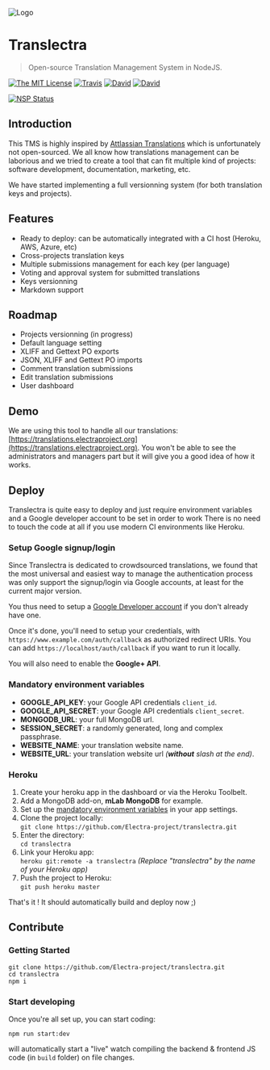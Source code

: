 ![Logo](https://i.imgur.com/nZ7wHOu.png)

# Translectra

> Open-source Translation Management System in NodeJS.

[![The MIT License](https://img.shields.io/badge/license-MIT-orange.svg?style=flat-square)](http://opensource.org/licenses/MIT)
[![Travis](https://img.shields.io/travis/Electra-project/translectra.svg?style=flat-square)](https://travis-ci.org/Electra-project/translectra)
[![David](https://img.shields.io/david/Electra-project/translectra.svg?style=flat-square)](https://david-dm.org/Electra-project/translectra)
[![David](https://img.shields.io/david/dev/Electra-project/translectra.svg?style=flat-square)](https://david-dm.org/Electra-project/translectra)

[![NSP Status](https://nodesecurity.io/orgs/ivan-gabriele/projects/9a5931e7-b38c-4e64-9a6f-c832982ab133/badge)](https://nodesecurity.io/orgs/ivan-gabriele/projects/9a5931e7-b38c-4e64-9a6f-c832982ab133)

## Introduction

This TMS is highly inspired by [Attlassian Translations](https://translations.atlassian.com/) which is unfortunately not open-sourced. We all know how translations management can be laborious and we tried to create a tool that can fit multiple kind of projects: software development, documentation, marketing, etc.

We have started implementing a full versionning system (for both translation keys and projects).

## Features

- Ready to deploy: can be automatically integrated with a CI host (Heroku, AWS, Azure, etc)
- Cross-projects translation keys
- Multiple submissions management for each key (per language)
- Voting and approval system for submitted translations
- Keys versionning
- Markdown support

## Roadmap

- Projects versionning (in progress)
- Default language setting
- XLIFF and Gettext PO exports
- JSON, XLIFF and Gettext PO imports
- Comment translation submissions
- Edit translation submissions
- User dashboard

## Demo

We are using this tool to handle all our translations: [https://translations.electraproject.org](https://translations.electraproject.org). You won't be able to see the administrators and managers part but it will give you a good idea of how it works.

## Deploy

Translectra is quite easy to deploy and just require environment variables and a Google developer account to be set in order to work There is no need to touch the code at all if you use modern CI environments like Heroku.

### Setup Google signup/login

Since Translectra is dedicated to crowdsourced translations, we found that the most universal and easiest way to manage the authentication process was only support the signup/login via Google accounts, at least for the current major version.

You thus need to setup a [Google Developer account](https://console.developers.google.com) if you don't already have one.

Once it's done, you'll need to setup your credentials, with `https://www.example.com/auth/callback` as authorized redirect URIs. You can add `https://localhost/auth/callback` if you want to run it locally.

You will also need to enable the **Google+ API**.

### Mandatory environment variables

- **GOOGLE_API_KEY**: your Google API credentials `client_id`.
- **GOOGLE_API_SECRET**: your Google API credentials `client_secret`.
- **MONGODB_URL**: your full MongoDB url.
- **SESSION_SECRET**: a randomly generated, long and complex passphrase.
- **WEBSITE_NAME**: your translation website name.
- **WEBSITE_URL**: your translation website url _(**without** slash at the end)_.

### Heroku

1. Create your heroku app in the dashboard or via the Heroku Toolbelt.
2. Add a MongoDB add-on, **mLab MongoDB** for example.
3. Set up the [mandatory environment variables](#mandatory-environment-variables) in your app settings.
4. Clone the project locally:<br>
   `git clone https://github.com/Electra-project/translectra.git`
5. Enter the directory:<br>
   `cd translectra`
6. Link your Heroku app:<br>
  `heroku git:remote -a translectra` _(Replace "translectra" by the name of your Heroku app)_
7. Push the project to Heroku:<br>
   `git push heroku master`

That's it ! It should automatically build and deploy now ;)

## Contribute

### Getting Started

    git clone https://github.com/Electra-project/translectra.git
    cd translectra
    npm i

### Start developing

Once you're all set up, you can start coding:

    npm run start:dev

will automatically start a "live" watch compiling the backend & frontend JS code (in `build` folder) on file changes.
